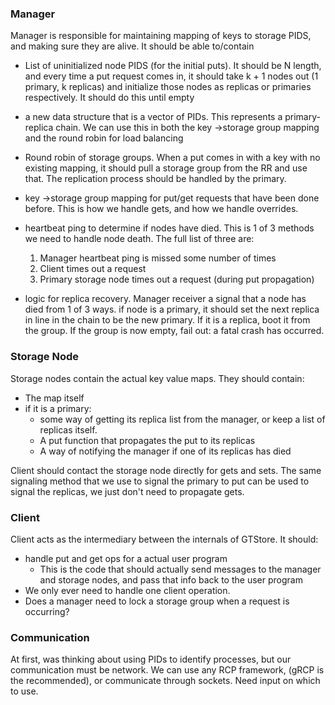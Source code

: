 ### Manager
Manager is responsible for maintaining mapping of keys to storage PIDS, and making sure they are alive. It should be able to/contain

* List of uninitialized node PIDS (for the initial puts). It should be N length, and every time a put request comes in, it should take k + 1 nodes out (1 primary, k replicas) and initialize those nodes as replicas or primaries respectively. It should do this until empty

* a new data structure that is a vector of PIDs. This represents a primary-replica chain. We can use this in both the key ->storage group mapping and the round robin for load balancing

* Round robin of storage groups. When a put comes in with a key with no existing mapping, it should pull a storage group from the RR and use that. The replication process should be handled by the primary. 

* key ->storage group mapping for put/get requests that have been done before. This is how we handle gets, and how we handle overrides.

* heartbeat ping to determine if nodes have died. This is 1 of 3 methods we need to handle node death. The full list of three are:
    1. Manager heartbeat ping is missed some number of times
    2. Client times out a request
    3. Primary storage node times out a request (during put propagation)

* logic for replica recovery. Manager receiver a signal that a node has died from 1 of 3 ways. if node is a primary, it should set the next replica in line in the chain to be the new primary. If it is a replica, boot it from the group. If the group is now empty, fail out: a fatal crash has occurred.

### Storage Node

Storage nodes contain the actual key value maps. They should contain:

* The map itself
* if it is a primary:
    * some way of getting its replica list from the manager, or keep a list of replicas itself.
    * A put function that propagates the put to its replicas
    * A way of notifying the manager if one of its replicas has died

Client should contact the storage node directly for gets and sets. The same signaling method that we use to signal the primary to put can be used to signal the replicas, we just don't need to propagate gets. 

### Client

Client acts as the intermediary between the internals of GTStore. It should: 

* handle put and get ops for a actual user program
    * This is the code that should actually send messages to the manager and storage nodes, and pass that info back to the user program
* We only ever need to handle one client operation.
* Does a manager need to lock a storage group when a request is occurring?


### Communication

At first, was thinking about using PIDs to identify processes, but our communication must be network. We can use any RCP framework, (gRCP is the recommended), or communicate through sockets. Need input on which to use.